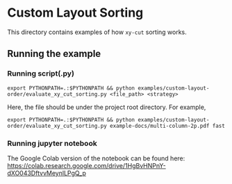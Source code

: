 # Custom Layout Sorting

This directory contains examples of how `xy-cut` sorting works.

## Running the example

### Running script(.py)

```
export PYTHONPATH=.:$PYTHONPATH && python examples/custom-layout-order/evaluate_xy_cut_sorting.py <file_path> <strategy>
```
Here, the file should be under the project root directory. For example,
```
export PYTHONPATH=.:$PYTHONPATH && python examples/custom-layout-order/evaluate_xy_cut_sorting.py example-docs/multi-column-2p.pdf fast
```

### Running jupyter notebook
The Google Colab version of the notebook can be found here: https://colab.research.google.com/drive/1HgBvHNPnY-dXO043DftvvMeynlLPgQ_p
